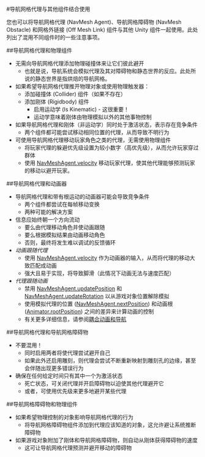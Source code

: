 #导航网格代理与其他组件结合使用

您也可以将导航网格代理 (NavMesh Agent)、导航网格障碍物 (NavMesh Obstacle) 和网格外链接 (Off Mesh Link) 组件与其他 Unity 组件一起使用。此处列出了混用不同组件时的一些注意事项。

##导航网格代理和物理组件

- 无需向导航网格代理添加物理碰撞体来让它们彼此避开
    - 也就是说，导航系统会模拟代理及其对障碍物和静态世界的反应。此处所说的静态世界是指烘焙的导航网格。
- 如果希望导航网格代理推开物理对象或使用物理触发器：
    - 添加碰撞体 (Collider) 组件（如果不存在）
    - 添加刚体 (Rigidbody) 组件
        - 启用运动学 (Is Kinematic) - 这很重要！
        - 运动学意味着刚体由物理模拟以外的其他事物控制
- 如果导航网格代理和刚体（非运动学）同时处于激活状态，表示存在竞争条件
    - 两个组件都可能尝试移动相同位置的代理，从而导致不明行为
- 可使用导航网格代理移动玩家角色之类的代理，无需使用物理组件
    - 将玩家代理的躲避优先级设置为较小数字（高优先级），从而允许玩家穿过群体
    - 使用 [NavMeshAgent.velocity](../ScriptReference/AI.NavMeshAgent-velocity.html) 移动玩家代理，使其他代理能够预测玩家的移动以避开玩家。

##导航网格代理和动画器

- 导航网格代理和带有根运动的动画器可能会导致竞争条件
    - 两个组件都尝试在每帧移动变换
    - 两种可能的解决方案
- 信息应始终朝一个方向流动
    - 要么由代理移动角色并使动画跟随
    - 要么根据模拟结果由动画移动角色
    - 否则，最终将发生难以调试的反馈循环
- *动画跟随代理*
    - 使用 [NavMeshAgent.velocity](../ScriptReference/AI.NavMeshAgent-velocity.html) 作为动画器的输入，从而将代理的移动大致匹配成动画
    - 强大且易于实现，将导致脚滑（此情况下动画无法与速度匹配）
- *代理跟随动画*
    - 禁用 [NavMeshAgent.updatePosition](../ScriptReference/AI.NavMeshAgent-updatePosition.html) 和 [NavMeshAgent.updateRotation](../ScriptReference/AI.NavMeshAgent-updateRotation.html) 以从游戏对象位置解除模拟
    - 使用模拟代理的位置 ([NavMeshAgent.nextPosition](../ScriptReference/AI.NavMeshAgent-nextPosition.html)) 和动画根 ([Animator.rootPosition](../ScriptReference/Animator-rootPosition.html)) 之间的差异来计算动画的控制
    - 有关更多详细信息，请参阅[耦合动画和导航](nav-CouplingAnimationAndNavigation.html)

##导航网格代理和导航网格障碍物

- 不要混用！
    - 同时启用两者将使代理尝试避开自己
    - 如果此外还启用雕刻，则代理会尝试不断重新映射到雕刻孔的边缘，甚至会伴随出现更多错误行为
- 确保在任何给定时间只有其中一个为激活状态
    - 死亡状态，可关闭代理并开启障碍物以迫使其他代理避开它
    - 或者，可使用优先级来更多地避开某些代理

##导航网格障碍物和物理组件

- 如果希望物理控制的对象影响导航网格代理的行为
    - 将导航网格障碍物组件添加到代理应该知道的对象，这允许避让系统推断障碍物
- 如果游戏对象附加了刚体和导航网格障碍物，则自动从刚体获得障碍物的速度
    - 这可让导航网格代理预测并避开移动的障碍物

